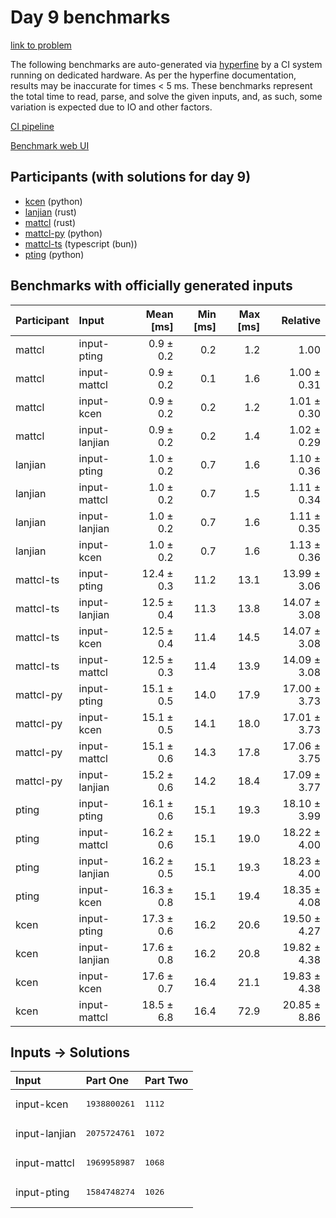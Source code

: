 # Day 9 benchmarks

[link to problem](https://adventofcode.com/2023/day/9)

The following benchmarks are auto-generated via
[hyperfine](https://github.com/sharkdp/hyperfine) by a CI system running on
dedicated hardware. As per the hyperfine documentation, results may be
inaccurate for times < 5 ms. These benchmarks represent the total time to read,
parse, and solve the given inputs, and, as such, some variation is expected due
to IO and other factors.

[CI pipeline](http://ci.papercode.net:8080/teams/main/pipelines/aoc2023)

[Benchmark web UI](https://aoc.ancalagon.black)


## Participants (with solutions for day 9)

- [kcen](https://github.com/kcen/aoc2023) (python)
- [lanjian](https://github.com/lanjian/aoc-2023) (rust)
- [mattcl](https://github.com/mattcl/aoc2023) (rust)
- [mattcl-py](https://github.com/mattcl/aoc2023-py) (python)
- [mattcl-ts](https://github.com/mattcl/aoc2023-js) (typescript (bun))
- [pting](https://github.com/pting/aoc2023) (python)


## Benchmarks with officially generated inputs

| Participant | Input | Mean [ms] | Min [ms] | Max [ms] | Relative |
|:---|:---|---:|---:|---:|---:|
| mattcl | input-pting | 0.9 ± 0.2 | 0.2 | 1.2 | 1.00 |
| mattcl | input-mattcl | 0.9 ± 0.2 | 0.1 | 1.6 | 1.00 ± 0.31 |
| mattcl | input-kcen | 0.9 ± 0.2 | 0.2 | 1.2 | 1.01 ± 0.30 |
| mattcl | input-lanjian | 0.9 ± 0.2 | 0.2 | 1.4 | 1.02 ± 0.29 |
| lanjian | input-pting | 1.0 ± 0.2 | 0.7 | 1.6 | 1.10 ± 0.36 |
| lanjian | input-mattcl | 1.0 ± 0.2 | 0.7 | 1.5 | 1.11 ± 0.34 |
| lanjian | input-lanjian | 1.0 ± 0.2 | 0.7 | 1.6 | 1.11 ± 0.35 |
| lanjian | input-kcen | 1.0 ± 0.2 | 0.7 | 1.6 | 1.13 ± 0.36 |
| mattcl-ts | input-pting | 12.4 ± 0.3 | 11.2 | 13.1 | 13.99 ± 3.06 |
| mattcl-ts | input-lanjian | 12.5 ± 0.4 | 11.3 | 13.8 | 14.07 ± 3.08 |
| mattcl-ts | input-kcen | 12.5 ± 0.4 | 11.4 | 14.5 | 14.07 ± 3.08 |
| mattcl-ts | input-mattcl | 12.5 ± 0.3 | 11.4 | 13.9 | 14.09 ± 3.08 |
| mattcl-py | input-pting | 15.1 ± 0.5 | 14.0 | 17.9 | 17.00 ± 3.73 |
| mattcl-py | input-kcen | 15.1 ± 0.5 | 14.1 | 18.0 | 17.01 ± 3.73 |
| mattcl-py | input-mattcl | 15.1 ± 0.6 | 14.3 | 17.8 | 17.06 ± 3.75 |
| mattcl-py | input-lanjian | 15.2 ± 0.6 | 14.2 | 18.4 | 17.09 ± 3.77 |
| pting | input-pting | 16.1 ± 0.6 | 15.1 | 19.3 | 18.10 ± 3.99 |
| pting | input-mattcl | 16.2 ± 0.6 | 15.1 | 19.0 | 18.22 ± 4.00 |
| pting | input-lanjian | 16.2 ± 0.5 | 15.1 | 19.3 | 18.23 ± 4.00 |
| pting | input-kcen | 16.3 ± 0.8 | 15.1 | 19.4 | 18.35 ± 4.08 |
| kcen | input-pting | 17.3 ± 0.6 | 16.2 | 20.6 | 19.50 ± 4.27 |
| kcen | input-lanjian | 17.6 ± 0.8 | 16.2 | 20.8 | 19.82 ± 4.38 |
| kcen | input-kcen | 17.6 ± 0.7 | 16.4 | 21.1 | 19.83 ± 4.38 |
| kcen | input-mattcl | 18.5 ± 6.8 | 16.4 | 72.9 | 20.85 ± 8.86 |


## Inputs -> Solutions

| Input | Part One | Part Two |
|:---|:---|:---|
|input-kcen|<pre>1938800261</pre>|<pre>1112</pre>|
|input-lanjian|<pre>2075724761</pre>|<pre>1072</pre>|
|input-mattcl|<pre>1969958987</pre>|<pre>1068</pre>|
|input-pting|<pre>1584748274</pre>|<pre>1026</pre>|